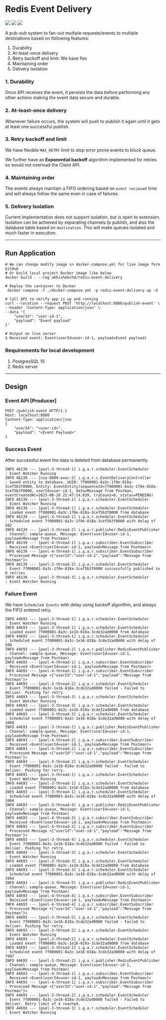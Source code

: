 # Redis Event Delivery

<p>
<img src="https://img.shields.io/github/license/AbhishekChd/redis-event-delivery"
<a href="https://github.com/AbhishekChd/redis-event-delivery/pkgs/container/redis-event-delivery/122973868?tag=main">
   <img src="https://ghcr-badge.egpl.dev/abhishekchd/redis-event-delivery/tags?ignore=sha256*&label=image%20tag">
</a>
<img src="https://ghcr-badge.egpl.dev/abhishekchd/redis-event-delivery/size?tag=main">
</p>

A pub-sub system to fan-out multiple requests/events to multiple destinations based on following features:
1. Durability
2. At-least-once delivery
3. Retry backoff and limit: We have flex
4. Maintaining order
5. Delivery Isolation

### 1. Durability
Once API receives the event, it persists the data before performing any other actions making the event data secure and durable.

### 2. At-least-once delivery
Whenever failure occurs, the system will push to publish it again until it gets at least one successful publish.

### 3. Retry backoff and limit
We have flexible `MAX_RETRY` limit to stop error prone events to block queue.

We further have an **Exponential backoff** algorithm implemented for retries so would not overload the Client API.

### 4. Maintaining order
The events always maintain a FIFO ordering based on `event recieved` time and will always follow the same even in case of failures.

### 5. Delivery Isolation
Current implementation does not support isolation, but is open to extension. Isolation can be achieved by separating channels tp publish, and also the database table based on `destination`. This will make queues isolated and much faster in execution.

---

## Run Application

```shell
# We can change modify image in docker-compose.yml for live image form GitHub
# Or build local project Docker image like below 
docker build . --tag abhishekchd/redis-event-delivery

# Deploy the container to Docker
 docker compose -f ./docker-compose.yml -p redis-event-delivery up -d
 
# Call API to verify app is up and running
curl --location --request POST 'http://localhost:8080/publish-event' \
--header 'Content-Type: application/json' \
--data '{
    "userId": "user-id-1",
    "payload": "Event payload"
}'

# Output on live server
$ Received event: Event(userId=user-id-1, payload=Event payload)
```

### Requirements for local development
1. PostgresSQL 15
2. Redis server

---

## Design

### Event API [Producer]

```
POST /publish-event HTTP/1.1
Host: localhost:8080
Content-Type: application/json
{
    "userId": "<user-id>",
    "payload": "<Event Payload>"
}
``` 

### Success Event

After successful event the data is deleted from database permanently.

```
INFO 46139 --- [pool-3-thread-1] i.g.a.r.scheduler.EventScheduler         : Event Watcher Running
INFO 46139 --- [nio-8080-exec-2] i.g.a.r.c.EventDeliveryController        : Saved entity to database. UUID: 7f000001-8a3c-1f0e-818a-3cef5b3f0000, Entity: EventEntity(sequenceId=7f000001-8a3c-1f0e-818a-3cef5b3f0000, userId=user-id-1, data=Message from Postman, eventCreatedAt=2023-08-28 21:47:14.039, tryCount=0, status=PENDING)
INFO 46139 --- [pool-3-thread-1] i.g.a.r.scheduler.EventScheduler         : Event Watcher Running
INFO 46139 --- [pool-3-thread-1] i.g.a.r.scheduler.EventScheduler         : Loaded event 7f000001-8a3c-1f0e-818a-3cef5b3f0000 from database
INFO 46139 --- [pool-3-thread-1] i.g.a.r.scheduler.EventScheduler         : Scheduled event 7f000001-8a3c-1f0e-818a-3cef5b3f0000 with delay of 502
INFO 46139 --- [pool-3-thread-2] i.g.a.r.publisher.RedisEventPublisher    : Channel: sample-queue, Message: Event(userId=user-id-1, payload=Message from Postman)
INFO 46139 --- [pool-4-thread-1] i.g.a.r.subscriber.EventSubscriber       : Received <Event(userId=user-id-1, payload=Message from Postman)>
INFO 46139 --- [pool-4-thread-1] i.g.a.r.subscriber.EventSubscriber       : Processed Message <{"userId":"user-id-1","payload":"Message from Postman"}>
INFO 46139 --- [pool-3-thread-2] i.g.a.r.scheduler.EventScheduler         : Event 7f000001-8a3c-1f0e-818a-3cef5b3f0000 successfully published in 0 retries
INFO 46139 --- [pool-3-thread-3] i.g.a.r.scheduler.EventScheduler         : Event Watcher Running

```

### Failure Event

We have `Scheduled Events` with delay using backoff algorithm, and always the FIFO ordered retry.

```
INFO 44693 --- [pool-3-thread-1] i.g.a.r.scheduler.EventScheduler         : Event Watcher Running
INFO 44693 --- [pool-3-thread-1] i.g.a.r.scheduler.EventScheduler         : Loaded event 7f000001-8a3c-1e16-818a-3cde32ad0000 from database
INFO 44693 --- [pool-3-thread-1] i.g.a.r.scheduler.EventScheduler         : Scheduled event 7f000001-8a3c-1e16-818a-3cde32ad0000 with delay of 508
INFO 44693 --- [pool-3-thread-2] i.g.a.r.publisher.RedisEventPublisher    : Channel: sample-queue, Message: Event(userId=user-id-1, payload=Message from Postman)
INFO 44693 --- [pool-4-thread-1] i.g.a.r.subscriber.EventSubscriber       : Received <Event(userId=user-id-1, payload=Message from Postman)>
INFO 44693 --- [pool-4-thread-1] i.g.a.r.subscriber.EventSubscriber       : Processed Message <{"userId":"user-id-1","payload":"Message from Postman"}>
INFO 44693 --- [pool-3-thread-2] i.g.a.r.scheduler.EventScheduler         : Event 7f000001-8a3c-1e16-818a-3cde32ad0000 failed - Failed to deliver. Pushing for retry.
INFO 44693 --- [pool-3-thread-3] i.g.a.r.scheduler.EventScheduler         : Event Watcher Running
INFO 44693 --- [pool-3-thread-3] i.g.a.r.scheduler.EventScheduler         : Loaded event 7f000001-8a3c-1e16-818a-3cde32ad0000 from database
INFO 44693 --- [pool-3-thread-3] i.g.a.r.scheduler.EventScheduler         : Scheduled event 7f000001-8a3c-1e16-818a-3cde32ad0000 with delay of 1008
INFO 44693 --- [pool-3-thread-2] i.g.a.r.publisher.RedisEventPublisher    : Channel: sample-queue, Message: Event(userId=user-id-1, payload=Message from Postman)
INFO 44693 --- [pool-4-thread-2] i.g.a.r.subscriber.EventSubscriber       : Received <Event(userId=user-id-1, payload=Message from Postman)>
INFO 44693 --- [pool-4-thread-2] i.g.a.r.subscriber.EventSubscriber       : Processed Message <{"userId":"user-id-1","payload":"Message from Postman"}>
INFO 44693 --- [pool-3-thread-2] i.g.a.r.scheduler.EventScheduler         : Event 7f000001-8a3c-1e16-818a-3cde32ad0000 failed - Failed to deliver. Pushing for retry.
INFO 44693 --- [pool-3-thread-1] i.g.a.r.scheduler.EventScheduler         : Event Watcher Running
INFO 44693 --- [pool-3-thread-1] i.g.a.r.scheduler.EventScheduler         : Loaded event 7f000001-8a3c-1e16-818a-3cde32ad0000 from database
INFO 44693 --- [pool-3-thread-1] i.g.a.r.scheduler.EventScheduler         : Scheduled event 7f000001-8a3c-1e16-818a-3cde32ad0000 with delay of 2004
INFO 44693 --- [pool-3-thread-4] i.g.a.r.publisher.RedisEventPublisher    : Channel: sample-queue, Message: Event(userId=user-id-1, payload=Message from Postman)
INFO 44693 --- [pool-4-thread-3] i.g.a.r.subscriber.EventSubscriber       : Received <Event(userId=user-id-1, payload=Message from Postman)>
INFO 44693 --- [pool-4-thread-3] i.g.a.r.subscriber.EventSubscriber       : Processed Message <{"userId":"user-id-1","payload":"Message from Postman"}>
INFO 44693 --- [pool-3-thread-4] i.g.a.r.scheduler.EventScheduler         : Event 7f000001-8a3c-1e16-818a-3cde32ad0000 failed - Failed to deliver. Pushing for retry.
INFO 44693 --- [pool-3-thread-3] i.g.a.r.scheduler.EventScheduler         : Event Watcher Running
INFO 44693 --- [pool-3-thread-3] i.g.a.r.scheduler.EventScheduler         : Loaded event 7f000001-8a3c-1e16-818a-3cde32ad0000 from database
INFO 44693 --- [pool-3-thread-3] i.g.a.r.scheduler.EventScheduler         : Scheduled event 7f000001-8a3c-1e16-818a-3cde32ad0000 with delay of 3994
INFO 44693 --- [pool-3-thread-5] i.g.a.r.publisher.RedisEventPublisher    : Channel: sample-queue, Message: Event(userId=user-id-1, payload=Message from Postman)
INFO 44693 --- [pool-4-thread-4] i.g.a.r.subscriber.EventSubscriber       : Received <Event(userId=user-id-1, payload=Message from Postman)>
INFO 44693 --- [pool-4-thread-4] i.g.a.r.subscriber.EventSubscriber       : Processed Message <{"userId":"user-id-1","payload":"Message from Postman"}>
INFO 44693 --- [pool-3-thread-5] i.g.a.r.scheduler.EventScheduler         : Event 7f000001-8a3c-1e16-818a-3cde32ad0000 failed - Failed to deliver. Pushing for retry.
INFO 44693 --- [pool-3-thread-2] i.g.a.r.scheduler.EventScheduler         : Event Watcher Running
INFO 44693 --- [pool-3-thread-2] i.g.a.r.scheduler.EventScheduler         : Loaded event 7f000001-8a3c-1e16-818a-3cde32ad0000 from database
INFO 44693 --- [pool-3-thread-2] i.g.a.r.scheduler.EventScheduler         : Scheduled event 7f000001-8a3c-1e16-818a-3cde32ad0000 with delay of 7997
INFO 44693 --- [pool-3-thread-2] i.g.a.r.publisher.RedisEventPublisher    : Channel: sample-queue, Message: Event(userId=user-id-1, payload=Message from Postman)
INFO 44693 --- [pool-4-thread-1] i.g.a.r.subscriber.EventSubscriber       : Received <Event(userId=user-id-1, payload=Message from Postman)>
INFO 44693 --- [pool-4-thread-1] i.g.a.r.subscriber.EventSubscriber       : Processed Message <{"userId":"user-id-1","payload":"Message from Postman"}>
INFO 44693 --- [pool-3-thread-2] i.g.a.r.scheduler.EventScheduler         : Event 7f000001-8a3c-1e16-818a-3cde32ad0000 failed - Failed to deliver. Retry limit of 4 reached.
INFO 44693 --- [pool-3-thread-3] i.g.a.r.scheduler.EventScheduler         : Event Watcher Running
```
